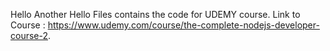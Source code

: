 Hello
Another Hello
Files contains the code for UDEMY course. Link to Course : https://www.udemy.com/course/the-complete-nodejs-developer-course-2.
